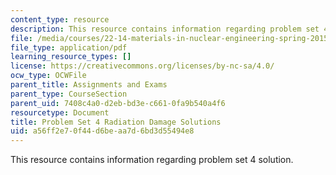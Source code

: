 ```yaml
---
content_type: resource
description: This resource contains information regarding problem set 4 solution.
file: /media/courses/22-14-materials-in-nuclear-engineering-spring-2015/a56ff2e70f44d6beaa7d6bd3d55494e8_MIT22_14S15_Pset4Sol.pdf
file_type: application/pdf
learning_resource_types: []
license: https://creativecommons.org/licenses/by-nc-sa/4.0/
ocw_type: OCWFile
parent_title: Assignments and Exams
parent_type: CourseSection
parent_uid: 7408c4a0-d2eb-bd3e-c661-0fa9b540a4f6
resourcetype: Document
title: Problem Set 4 Radiation Damage Solutions
uid: a56ff2e7-0f44-d6be-aa7d-6bd3d55494e8
---
```

This resource contains information regarding problem set 4 solution.